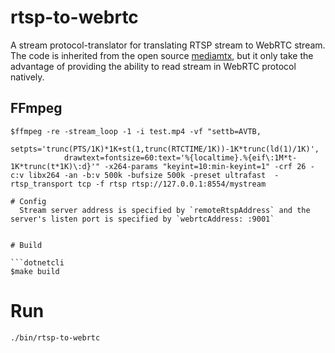 # rtsp-to-webrtc
A stream protocol-translator for translating RTSP stream to WebRTC stream. The code is inherited from the open source [mediamtx](https://github.com/aler9/mediamtx), but it only take the advantage of providing the ability to read stream in WebRTC protocol natively.

## FFmpeg

```
$ffmpeg -re -stream_loop -1 -i test.mp4 -vf "settb=AVTB,
            setpts='trunc(PTS/1K)*1K+st(1,trunc(RTCTIME/1K))-1K*trunc(ld(1)/1K)',
            drawtext=fontsize=60:text='%{localtime}.%{eif\:1M*t-1K*trunc(t*1K)\:d}'" -x264-params "keyint=10:min-keyint=1" -crf 26 -c:v libx264 -an -b:v 500k -bufsize 500k -preset ultrafast  -rtsp_transport tcp -f rtsp rtsp://127.0.0.1:8554/mystream
```

```
# Config
  Stream server address is specified by `remoteRtspAddress` and the server's listen port is specified by `webrtcAddress: :9001`


# Build

```dotnetcli
$make build
```

# Run
```dotnetcli
./bin/rtsp-to-webrtc
```